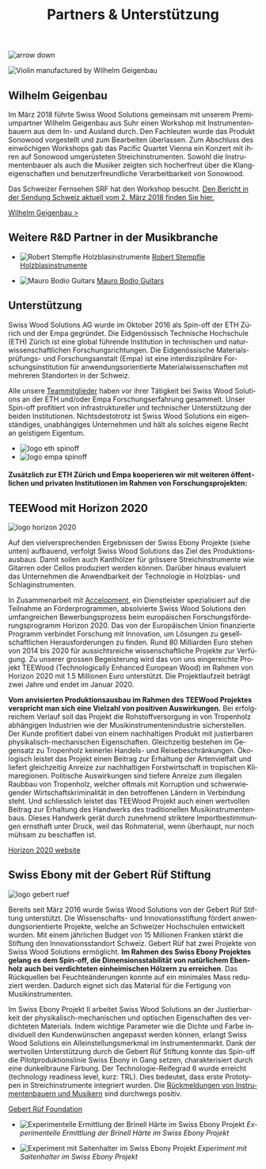 ﻿---
lang: de
title: 'Partners & Unterstützung'
order: 3
---

<div class="full-width-kenburns">
<div class="wrap-bg-image">

![arrow down](/assets/images/arrow-d-white.svg)
</div>
<img srcset="/assets/images/partner_wilhelm_2x.jpg"
     src="/assets/images/partner_wilhelm_2x.jpg" alt="Violin manufactured by Wilhelm Geigenbau">
</div>

<div class="full-width">
<div class="wrap">


## Wilhelm Geigenbau

Im März 2018 führte Swiss Wood Solutions gemeinsam mit unserem Premiumpartner Wilhelm Geigenbau aus Suhr einen Workshop mit Instrumentenbauern aus dem In- und Ausland durch. Den Fachleuten wurde das Produkt Sonowood vorgestellt und zum Bearbeiten überlassen. Zum Abschluss des einwöchigen Workshops gab das Pacific Quartet Vienna ein Konzert mit ihren auf Sonowood umgerüsteten Streichinstrumenten. Sowohl die Instrumentenbauer als auch die Musiker zeigten sich hocherfreut über die Klangeigenschaften und benutzerfreundliche Verarbeitbarkeit von Sonowood.


Das Schweizer Fernsehen SRF hat den Workshop besucht. [Den Bericht in der Sendung Schweiz aktuell vom 2. März 2018 finden Sie hier.](/News_DE)

<a class="btn -red" href="http://www.wilhelm-geigenbau.ch/index.php?id=1017" target="_blank">Wilhelm Geigenbau ></a>

</div>
</div>

<div class="full-width-grey">
<div class="wrap -cols2">

## Weitere R&D Partner in der Musikbranche

  - ![Robert Stempfle Holzblasinstrumente](/assets/images/partner_stempfle.jpg)
    <a href="https://stempfle.ch" target="_blank">Robert Stempfle Holzblasinstrumente</a>

  - ![Mauro Bodio Guitars](/assets/images/partner_bodio.jpg)
    <a href="https://bodio-guitars.com" target="_blank">Mauro Bodio Guitars</a>

</div>
</div>

<div class="full-width">
<div class="wrap -cols2">

## Unterstützung

Swiss Wood Solutions AG wurde im Oktober 2016 als Spin-off der ETH Zürich und der Empa gegründet. Die Eidgenössisch Technische Hochschule (ETH) Zürich ist eine global führende Institution in technischen und naturwissenschaftlichen Forschungsrichtungen. Die Eidgenössische Materialsprüfungs- und Forschungsanstalt (Empa) ist eine interdisziplinäre Forschungsinstitution für anwendungsorientierte Materialwissenschaften mit mehreren Standorten in der Schweiz.

Alle unsere [Teammitglieder](/About_DE) haben vor ihrer Tätigkeit bei Swiss Wood Solutions an der ETH und/oder Empa Forschungserfahrung gesammelt. Unser Spin-off profitiert von infrastruktureller und technischer Unterstützung der beiden Institutionen. Nichtsdestotrotz ist Swiss Wood Solutions ein eigenständiges, unabhängiges Unternehmen und hält als solches eigene Recht an geistigem Eigentum.

  - ![logo eth spinoff](/assets/images/support_eth.jpg)
  - ![logo empa spinoff](/assets/images/support_empa.jpg)

</div>
</div>

<div class="full-width-grey">
<div class="wrap">

#### Zusätzlich zur ETH Zürich und Empa kooperieren wir mit weiteren öffentlichen und privaten Institutionen im Rahmen von Forschungsprojekten:

## TEEWood mit Horizon 2020

![logo horizon 2020](/assets/images/support_horizon2020.png)

Auf den vielversprechenden Ergebnissen der Swiss Ebony Projekte (siehe unten) aufbauend, verfolgt Swiss Wood Solutions das Ziel des Produktionsausbaus. Damit sollen auch Kanthölzer für grössere Streichinstrumente wie Gitarren oder Cellos produziert werden können. Darüber hinaus evaluiert das Unternehmen die Anwendbarkeit der Technologie in Holzblas- und Schlaginstrumenten.

In Zusammenarbeit mit [Accelopment](http://www.accelopment.com), ein Dienstleister spezialisiert auf die Teilnahme an Förderprogrammen, absolvierte Swiss Wood Solutions den umfangreichen Bewerbungsprozess beim europäischen Forschungsförderungsprogramm Horizon 2020. Das von der Europäischen Union finanzierte Programm verbindet Forschung mit Innovation, um Lösungen zu gesellschaftlichen Herausforderungen zu finden. Rund 80 Milliarden Euro stehen von 2014 bis 2020 für aussichtsreiche wissenschaftliche Projekte zur Verfügung. Zu unserer grossen Begeisterung wird das von uns eingereichte Projekt TEEWood (Technologically Enhanced European Wood) im Rahmen von Horizon 2020 mit 1.5 Millionen Euro unterstützt. Die Projektlaufzeit beträgt zwei Jahre und endet im Januar 2020.

**Vom anvisierten Produktionsausbau im Rahmen des TEEWood Projektes verspricht man sich eine Vielzahl von positiven Auswirkungen.** Bei erfolgreichem Verlauf soll das Projekt die Rohstoffversorgung in von Tropenholz abhängigen Industrien wie der Musikinstrumentenindustrie sicherstellen. Der Kunde profitiert dabei von einem nachhaltigen Produkt mit justierbaren physikalisch-mechanischen Eigenschaften. Gleichzeitig bestehen im Gegensatz zu Tropenholz keinerlei Handels- und Reisebeschränkungen.
Ökologisch leistet das Projekt einen Beitrag zur Erhaltung der Artenvielfalt und liefert gleichzeitig Anreize zur nachhaltigen Forstwirtschaft in tropischen Klimaregionen. Politische Auswirkungen sind tiefere Anreize zum illegalen Raubbau von Tropenholz, welcher oftmals mit Korruption und schwerwiegender Wirtschaftskriminalität in den betroffenen Ländern in Verbindung steht. Und schliesslich leistet das TEEWood Projekt auch einen wertvollen Beitrag zur Erhaltung des Handwerks des traditionellen Musikinstrumentenbaus. Dieses Handwerk gerät durch zunehmend striktere Importbestimmungen ernsthaft unter Druck, weil das Rohmaterial, wenn überhaupt, nur noch mühsam zu beschaffen ist.

[Horizon 2020
website](https://ec.europa.eu/programmes/horizon2020/what-horizon-2020)

</div>
</div>

<div class="full-width">
<div class="wrap -cols2">

## Swiss Ebony mit der Gebert Rüf Stiftung

![logo gebert ruef](/assets/images/support_gebertruef.png)

Bereits seit März 2016 wurde Swiss Wood Solutions von der Gebert Rüf Stiftung unterstützt. Die Wissenschafts- und Innovationsstiftung fördert anwendungsorientierte Projekte, welche an Schweizer Hochschulen entwickelt wurden. Mit einem jährlichen Budget von 15 Millionen Franken stärkt die Stiftung den Innovationsstandort Schweiz.
Gebert Rüf hat zwei Projekte von Swiss Wood Solutions ermöglicht. **Im Rahmen des Swiss Ebony Projektes gelang es dem Spin-off, die Dimensionsstabilität von natürlichem Ebenholz auch bei verdichteten einheimischen Hölzern zu erreichen**. Das Rückquellen bei Feuchteänderungen konnte auf ein minimales Mass reduziert werden. Dadurch eignet sich das Material für die Fertigung von Musikinstrumenten.

Im Swiss Ebony Projekt II arbeitet Swiss Wood Solutions an der Justierbarkeit der physikalisch-mechanischen und optischen Eigenschaften des verdichteten Materials. Indem wichtige Parameter wie die Dichte und Farbe individuell den Kundenwünschen angepasst werden können, erlangt Swiss Wood Solutions ein Alleinstellungsmerkmal im Instrumentenmarkt.
Dank der wertvollen Unterstützung durch die Gebert Rüf Stiftung konnte das Spin-off die Pilotproduktionslinie Swiss Ebony in Gang setzen, charakterisiert durch eine dunkelbraune Färbung. Der Technologie-Reifegrad 6 wurde erreicht (technology readiness level, kurz: TRL). Dies bedeutet, dass erste Prototypen in Streichinstrumente integriert wurden. Die [Rückmeldungen von Instrumentenbauern und Musikern](/Testimonials_DE) sind durchwegs positiv.

[Gebert Rüf Foundation](https://www.grstiftung.ch/de.html)

- ![Experimentelle Ermittlung der Brinell Härte im Swiss Ebony Projekt](/assets/images/support_brinell.jpg)
  *Experimentelle Ermittlung der Brinell Härte im Swiss Ebony Projekt*

- ![Experiment mit Saitenhalter im Swiss Ebony Projekt](/assets/images/support_example.jpg)
  *Experiment mit Saitenhalter im Swiss Ebony Projekt*

</div>
</div>
